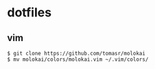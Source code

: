 # dotfiles

## vim
```
$ git clone https://github.com/tomasr/molokai
$ mv molokai/colors/molokai.vim ~/.vim/colors/
```

